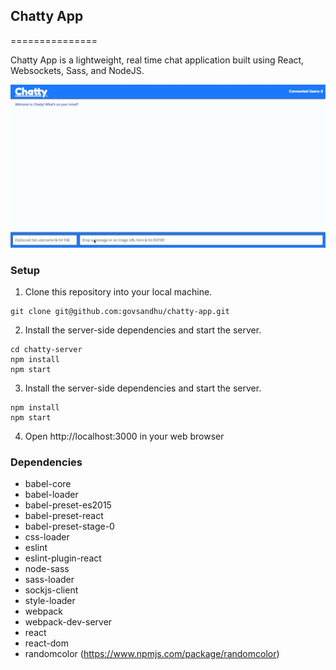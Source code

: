 ## Chatty App
===============

Chatty App is a lightweight, real time chat application built using React, Websockets, Sass, and NodeJS.

![gif-1](/documents/chattyapp.gif)

### Setup

1. Clone this repository into your local machine.
```
git clone git@github.com:govsandhu/chatty-app.git
```
2. Install the server-side dependencies and start the server.
```
cd chatty-server
npm install
npm start
```
3. Install the server-side dependencies and start the server.
```
npm install
npm start
```
4. Open http://localhost:3000 in your web browser


### Dependencies

* babel-core
* babel-loader
* babel-preset-es2015
* babel-preset-react
* babel-preset-stage-0
* css-loader
* eslint
* eslint-plugin-react
* node-sass
* sass-loader
* sockjs-client
* style-loader
* webpack
* webpack-dev-server
* react
* react-dom
* randomcolor (https://www.npmjs.com/package/randomcolor)
